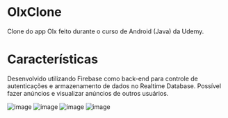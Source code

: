 # OlxClone
Clone do app Olx feito durante o curso de Android (Java) da Udemy.

# Características
Desenvolvido utilizando Firebase como back-end para controle de autenticações e armazenamento de dados no Realtime Database. Possível fazer anúncios e visualizar anúncios de outros usuários.

![image](https://user-images.githubusercontent.com/19801337/139759191-42fbcee9-6d0b-427e-85a8-dff0885b6ae3.png)
![image](https://user-images.githubusercontent.com/19801337/139759242-4f93fecf-f128-403b-9f30-8a9243d9e478.png)
![image](https://user-images.githubusercontent.com/19801337/139759288-4a4c2a96-bbf8-4618-9f80-ceddd2741298.png)
![image](https://user-images.githubusercontent.com/19801337/139759308-571da185-283e-4527-866f-76f1abb1db7d.png)

